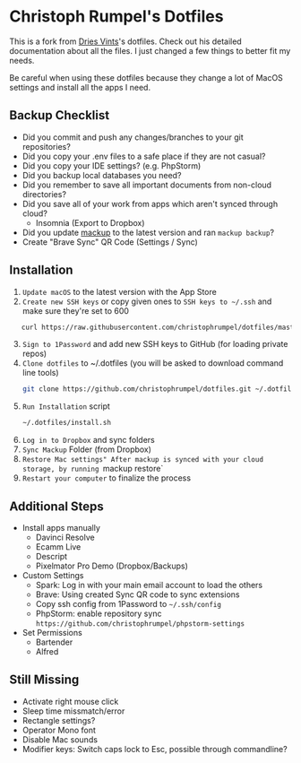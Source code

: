 # Christoph Rumpel's Dotfiles

This is a fork from [Dries Vints](https://github.com/driesvints/dotfiles)'s dotfiles. Check out his detailed documentation about all the files. I just changed a few things to better fit my needs.

Be careful when using these dotfiles because they change a lot of MacOS settings and install all the apps I need.

## Backup Checklist

- Did you commit and push any changes/branches to your git repositories?
- Did you copy your .env files to a safe place if they are not casual?
- Did you copy your IDE settings? (e.g. PhpStorm)
- Did you backup local databases you need?
- Did you remember to save all important documents from non-cloud directories?
- Did you save all of your work from apps which aren't synced through cloud?
    + Insomnia (Export to Dropbox)
- Did you update [mackup](https://github.com/lra/mackup) to the latest version and ran `mackup backup`?
- Create "Brave Sync" QR Code (Settings / Sync)

## Installation

1. `Update macOS` to the latest version with the App Store
2. `Create new SSH keys` or copy given ones to `SSH keys to ~/.ssh` and make sure they're set to 600
```zsh
   curl https://raw.githubusercontent.com/christophrumpel/dotfiles/master/ssh.sh | sh -s "christoph@christoph-rumpel.com"
   ```
3. `Sign to 1Password` and add new SSH keys to GitHub (for loading private repos)
4. `Clone dotfiles` to ~/.dotfiles (you will be asked to download command line tools)
    ```zsh
    git clone https://github.com/christophrumpel/dotfiles.git ~/.dotfiles
    ```
5. `Run Installation` script
    ```zsh
    ~/.dotfiles/install.sh
    ```
6. `Log in to Dropbox` and sync folders
7. `Sync Mackup` Folder (from Dropbox)
8. `Restore Mac settings" After mackup is synced with your cloud storage, by running `mackup restore`
9. `Restart your computer` to finalize the process


## Additional Steps

- Install apps manually
    - Davinci Resolve
    - Ecamm Live
    - Descript
    - Pixelmator Pro Demo (Dropbox/Backups)
- Custom Settings
    - Spark: Log in with your main email account to load the others
    - Brave: Using created Sync QR code to sync extensions
    - Copy ssh config from 1Password to `~/.ssh/config`
    - PhpStorm: enable repository sync `https://github.com/christophrumpel/phpstorm-settings`
- Set Permissions
    - Bartender
    - Alfred

## Still Missing

- Activate right mouse click
- Sleep time missmatch/error
- Rectangle settings?
- Operator Mono font
- Disable Mac sounds
- Modifier keys: Switch caps lock to Esc, possible through commandline?
